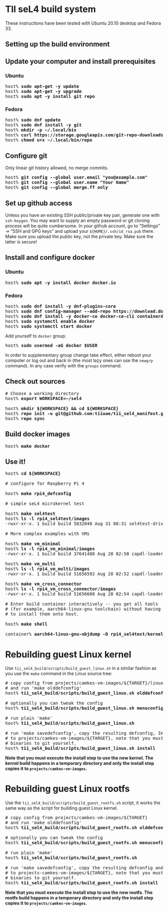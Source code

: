 # TII seL4 build system

These instructions have been tested with Ubuntu 20.10 desktop and Fedora 33.

## Setting up the build environment

## Update your computer and install prerequisites

### Ubuntu
<pre>
host% <b>sudo apt-get -y update</b>
host% <b>sudo apt-get -y upgrade</b>
host% <b>sudo apt -y install git repo</b>
</pre>

### Fedora
<pre>
host% <b>sudo dnf update</b>
host% <b>sudo dnf install -y git</b>
host% <b>mkdir -p ~/.local/bin</b>
host% <b>curl https://storage.googleapis.com/git-repo-downloads/repo > ~/.local/bin/repo</b>
host% <b>chmod u+x ~/.local/bin/repo</b>
</pre>

## Configure git

Only linear git history allowed, no merge commits.

<pre>
host% <b>git config --global user.email "you@example.com"</b>
host% <b>git config --global user.name "Your Name"</b>
host% <b>git config --global merge.ff only</b>
</pre>

## Set up github access

Unless you have an existing SSH public/private key pair, generate one with ```ssh-keygen```. You may want to supply an empty password
or git cloning process will be quite cumbersome. In your github account, go to “Settings” → “SSH and GPG keys” and upload your
```${HOME}/.ssh/id_rsa.pub``` there. Make sure you upload the public key, not the private key. Make sure the latter is secure!


## Install and configure docker

### Ubuntu
<pre>
host% <b>sudo apt -y install docker docker.io</b>
</pre>

### Fedora
<pre>
host% <b>sudo dnf install -y dnf-plugins-core</b>
host% <b>sudo dnf config-manager --add-repo https://download.docker.com/linux/fedora/docker-ce.repo</b>
host% <b>sudo dnf install -y docker-ce docker-ce-cli containerd.io</b>
host% <b>sudo systemctl enable docker</b>
host% <b>sudo systemctl start docker</b>
</pre>

Add yourself to ```docker``` group:

<pre>
host% <b>sudo usermod -aG docker $USER</b>
</pre>

In order to supplementary group change take effect, either reboot your computer or log out and back in (the most lazy ones can
use the ```newgrp``` command). In any case verify with the ```groups``` command.

## Check out sources
<pre>
# Choose a working directory
host% <b>export WORKSPACE=~/sel4</b>

host% <b>mkdir ${WORKSPACE} && cd ${WORKSPACE}</b>
host% <b>repo init -u git@github.com:tiiuae/tii_sel4_manifest.git -b tii/development</b>
host% <b>repo sync</b>
</pre>

## Build docker images
<pre>
host% <b>make docker</b>
</pre>

## Use it!

<pre>
host% <b>cd ${WORKSPACE}</b>

# configure for Raspberry Pi 4

host% <b>make rpi4_defconfig</b>

# simple seL4 microkernel test

host% <b>make sel4test</b>
host% <b>ls -l rpi4_sel4test/images</b>
-rwxr-xr-x. 1 build build 5832040 Aug 31 08:31 sel4test-driver-image-arm-bcm2711

# More complex examples with VMs

host% <b>make vm_minimal</b>
host% <b>ls -l rpi4_vm_minimal/images</b>
-rwxr-xr-x. 1 build build 37641488 Aug 28 02:50 capdl-loader-image-arm-bcm2711

host% <b>make vm_multi</b>
host% <b>ls -l rpi4_vm_multi/images</b>
-rwxr-xr-x. 1 build build 51656592 Aug 28 02:52 capdl-loader-image-arm-bcm2711

host% <b>make vm_cross_connector</b>
host% <b>ls -l rpi4_vm_cross_connector/images</b>
-rwxr-xr-x. 1 build build 51656608 Aug 28 02:54 capdl-loader-image-arm-bcm2711

# Enter build container interactively -- you get all tools
# (for example, aarch64-linux-gnu toolchain) without having
# to install them onto host.

host% <b>make shell</b>

container% <b>aarch64-linux-gnu-objdump -D rpi4_sel4test/kernel/kernel.elf</b>
</pre>

# Rebuilding guest Linux kernel

Use ```tii_sel4_build/scripts/build_guest_linux.sh``` in a similar fashion as you
use the ```make``` command in the Linux source tree:

<pre>
# copy config from projects/camkes-vm-images/${TARGET}/linux-configs
# and run 'make olddefconfig'
host% <b>tii_sel4_build/scripts/build_guest_linux.sh olddefconfig</b>

# optionally you can tweak the config
host% <b>tii_sel4_build/scripts/build_guest_linux.sh menuconfig</b>

# run plain 'make'
host% <b>tii_sel4_build/scripts/build_guest_linux.sh</b>

# run 'make savedefconfig', copy the resulting defconfig, Image and modules
# to projects/camkes-vm-images/${TARGET}, note that you must commit the
# binaries to git yourself.
host% <b>tii_sel4_build/scripts/build_guest_linux.sh install</b>
</pre>

<b>Note that you must execute the install step to use the new kernel. The kernel
build happens in a temporary directory and only the install step copies it to
```projects/camkes-vm-images```.</b>

# Rebuilding guest Linux rootfs

Use the ```tii_sel4_build/scripts/build_guest_rootfs.sh``` script, it works the same
way as the script for building guest Linux kernel.

<pre>
# copy config from projects/camkes-vm-images/${TARGET}
# and run 'make olddefconfig'
host% <b>tii_sel4_build/scripts/build_guest_rootfs.sh olddefconfig</b>

# optionally you can tweak the config
host% <b>tii_sel4_build/scripts/build_guest_rootfs.sh menuconfig</b>

# run plain 'make'
host% <b>tii_sel4_build/scripts/build_guest_rootfs.sh</b>

# run 'make savedefconfig', copy the resulting defconfig and rootfs
# to projects-camkes-vm-images/${TARGET}, note that you must commit the
# binaries to git yourself.
host% <b>tii_sel4_build/scripts/build_guest_rootfs.sh install</b>
</pre>

<b>Note that you must execute the install step to use the new rootfs. The rootfs
build happens in a temporary directory and only the install step copies it to
```projects/camkes-vm-images```.</b>
